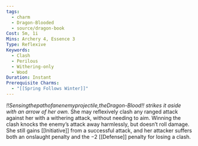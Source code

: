 ```yaml
---
tags:
  - charm
  - Dragon-Blooded
  - source/dragon-book
Cost: 5m, 1i
Mins: Archery 4, Essence 3
Type: Reflexive
Keywords:
  - Clash
  - Perilous
  - Withering-only
  - Wood
Duration: Instant
Prerequisite Charms:
  - "[[Spring Follows Winter]]"
---
```

*!!Sensingthepathofanenemyprojectile,theDragon-Blood!! strikes it aside with an arrow of her own.*
She may reflexively clash any ranged attack against her with a withering attack, without needing to aim. Winning the clash knocks the enemy’s attack away harmlessly, but doesn’t roll damage. She still gains [[Initiative]] from a successful attack, and her attacker suffers both an onslaught penalty and the −2 [[Defense]] penalty for losing a clash.